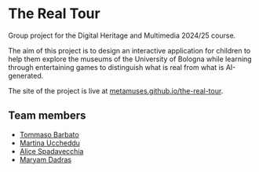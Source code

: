 # The Real Tour

Group project for the Digital Heritage and Multimedia 2024/25 course.

The aim of this project is to design an interactive application for children to help them explore the museums of the University of Bologna while learning through entertaining games to distinguish what is real from what is AI-generated.

The site of the project is live at [metamuses.github.io/the-real-tour](https://metamuses.github.io/the-real-tour).

## Team members
- [Tommaso Barbato](https://github.com/epistrephein)
- [Martina Uccheddu](https://github.com/martinaucch)
- [Alice Spadavecchia](https://github.com/alispada)
- [Maryam Dadras](https://github.com/Maryamdadras)
